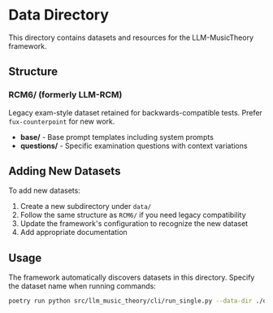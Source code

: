 # Data Directory

This directory contains datasets and resources for the LLM-MusicTheory framework.

## Structure

### RCM6/ (formerly LLM-RCM)
Legacy exam-style dataset retained for backwards-compatible tests. Prefer `fux-counterpoint` for new work.

  - **base/** - Base prompt templates including system prompts
  - **questions/** - Specific examination questions with context variations

## Adding New Datasets

To add new datasets:

1. Create a new subdirectory under `data/`
2. Follow the same structure as `RCM6/` if you need legacy compatibility
3. Update the framework's configuration to recognize the new dataset
4. Add appropriate documentation

## Usage

The framework automatically discovers datasets in this directory. Specify the dataset name when running commands:

```bash
poetry run python src/llm_music_theory/cli/run_single.py --data-dir ./data/RCM6 --question Q1b --datatype mei
```
